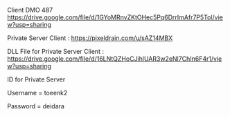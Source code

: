 Client DMO 487 https://drive.google.com/file/d/1GYoMRnvZKtOHec5Pq6DrrImAfr7P5Tol/view?usp=sharing

Private Server Client : https://pixeldrain.com/u/sAZ14MBX

DLL File for Private Server Client : https://drive.google.com/file/d/16LNtQZHoCJihlUAR3w2eNl7ChIn6F4r1/view?usp=sharing

ID for Private Server

Username = toeenk2 

Password = deidara
